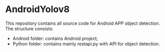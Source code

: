 # AndroidYolov8

This repository contains all source code for Android APP object detection.
The structure consists:
- Android folder: contains Android project;
- Python folder: contains mainly restapi.py with API for object detection. 
